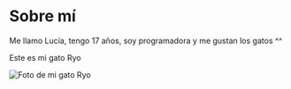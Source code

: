 # Sobre mí

Me llamo Lucía, tengo 17 años, soy programadora y me gustan los gatos ^^

Este es mi gato Ryo

![Foto de mi gato Ryo](/cat.webp)